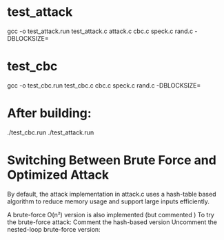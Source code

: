 
# test_attack
gcc -o test_attack.run test_attack.c attack.c cbc.c speck.c rand.c -DBLOCKSIZE=<n>
# test_cbc
gcc -o test_cbc.run test_cbc.c cbc.c speck.c rand.c -DBLOCKSIZE=<n>

# After building:
./test_cbc.run
./test_attack.run 


# Switching Between Brute Force and Optimized Attack
By default, the attack implementation in attack.c uses a hash-table based algorithm to reduce memory usage and support large inputs efficiently.

A brute-force O(n²) version is also implemented (but commented )
To try the brute-force attack:
    Comment the hash-based version
    Uncomment the nested-loop brute-force version:



